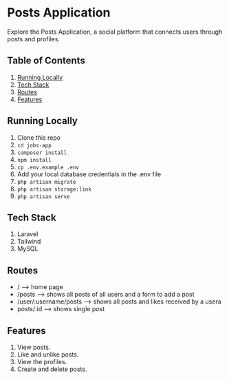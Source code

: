# Posts Application

Explore the Posts Application, a social platform that connects users through posts and profiles.

## Table of Contents

1. [Running Locally](#running-locally)
1. [Tech Stack](#tech-stack)
1. [Routes](#routes)
1. [Features](#features)

## Running Locally

1. Clone this repo
1. `cd jobs-app`
1. `composer install`
1. `npm install`
1. `cp .env.example .env`
1. Add your local database credentials in the .env file
1. `php artisan migrate`
1. `php artisan storage:link`
1. `php artisan serve`

## Tech Stack

1. Laravel
1. Tailwind
1. MySQL

## Routes

* / --> home page
* /posts --> shows all posts of all users and a form to add a post
* /user/:username/posts --> shows all posts and likes received by a usera
* posts/:id --> shows single post

## Features

1. View posts.
1. Like and unlike posts.
1. View the profiles.
1. Create and delete posts.
